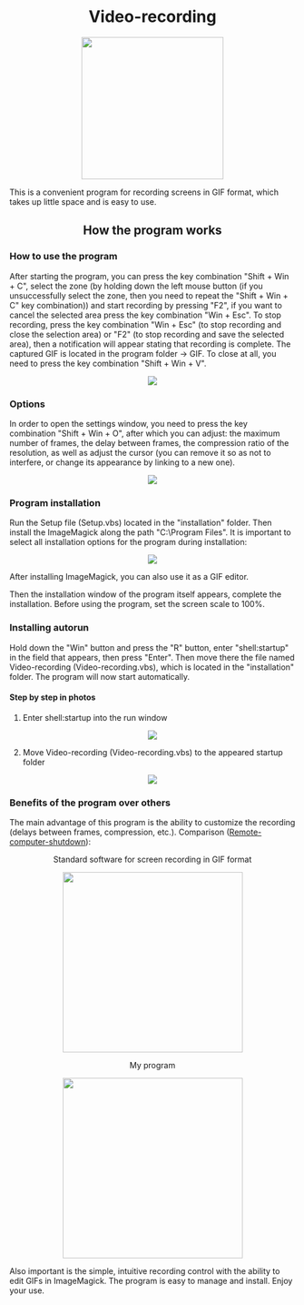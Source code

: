 <h1 align="center">Video-recording</h1>
<a href="report\docs\note.pdf">
<p align="center"><img src="report\img\logo.gif" width="250"></p>
</a>

This is a convenient program for recording screens in GIF format, which takes up little space and is easy to use.

<h2 align="center">How the program works</h2>

### How to use the program

After starting the program, you can press the key combination "Shift + Win + C", select the zone (by holding down the left mouse button (if you unsuccessfully select the zone, then you need to repeat the "Shift + Win + C" key combination)) and start recording by pressing "F2", if you want to cancel the selected area press the key combination "Win + Esc". To stop recording, press the key combination "Win + Esc" (to stop recording and close the selection area) or "F2" (to stop recording and save the selected area), then a notification will appear stating that recording is complete. The captured GIF is located in the program folder -> GIF. To close at all, you need to press the key combination "Shift + Win + V".

<p align="center">
<img src="report\img\selected_area.png">
</p>

### Options

In order to open the settings window, you need to press the key combination "Shift + Win + O", after which you can adjust: the maximum number of frames, the delay between frames, the compression ratio of the resolution, as well as adjust the cursor (you can remove it so as not to interfere, or change its appearance by linking to a new one).

<p align="center">
<img src="report\img\win_option.png">
</p>

### Program installation

Run the Setup file (Setup.vbs) located in the "installation" folder. Then install the ImageMagick along the path "C:\Program Files". It is important to select all installation options for the program during installation:

<p align="center">
<img src="report\img\magick_install.png">
</p>

After installing ImageMagick, you can also use it as a GIF editor.

Then the installation window of the program itself appears, complete the installation. Before using the program, set the screen scale to 100%.

### Installing autorun

Hold down the "Win" button and press the "R" button, enter "shell:startup" in the field that appears, then press "Enter". Then move there the file named Video-recording (Video-recording.vbs), which is located in the "installation" folder. The program will now start automatically.

#### Step by step in photos

1. Enter shell:startup into the run window

<p align="center">
<img src="report\img\enter_shell_startup.png">
</p>

2. Move Video-recording (Video-recording.vbs) to the appeared startup folder

<p align="center">
<img src="report\img\move_to_startup.png">
</p>

### Benefits of the program over others

The main advantage of this program is the ability to customize the recording (delays between frames, compression, etc.). Comparison (<a href="https://github.com/Nikola-Ver/Remote-computer-shutdown">Remote-computer-shutdown</a>):

<p align="center">Standard software for screen recording in GIF format</p>
<p align="center">
<img src="report\img\other.gif" width="317">
</p>

<p align="center">My program</p>

<p align="center">
<img src="report\img\my.gif" width="317">
</p>

Also important is the simple, intuitive recording control with the ability to edit GIFs in ImageMagick. The program is easy to manage and install. Enjoy your use.
